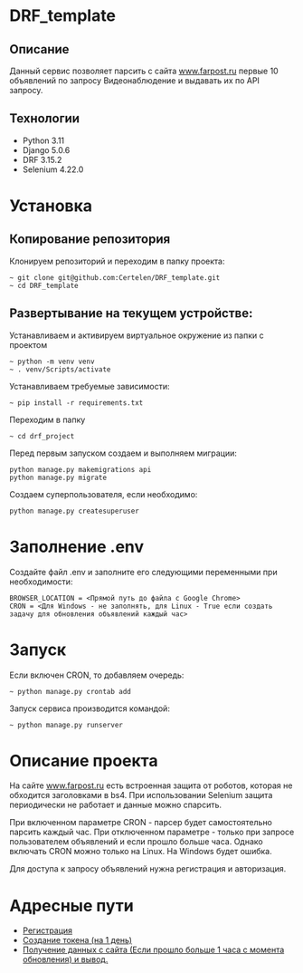 # DRF_template

## Описание
Данный сервис позволяет парсить с сайта www.farpost.ru первые 10 объявлений по запросу Видеонаблюдение и выдавать их по API запросу.

## Технологии
- Python 3.11
- Django 5.0.6
- DRF 3.15.2
- Selenium 4.22.0

# Установка
## Копирование репозитория
Клонируем репозиторий и переходим в папку проекта:
```
~ git clone git@github.com:Certelen/DRF_template.git
~ cd DRF_template
```

## Развертывание на текущем устройстве:
Устанавливаем и активируем виртуальное окружение из папки с проектом
```
~ python -m venv venv
~ . venv/Scripts/activate
```
Устанавливаем требуемые зависимости:
```
~ pip install -r requirements.txt
```
Переходим в папку
```
~ cd drf_project
```
Перед первым запуском создаем и выполняем миграции:
```
python manage.py makemigrations api
python manage.py migrate
```
Создаем суперпользователя, если необходимо:
```
python manage.py createsuperuser
```
# Заполнение .env
Создайте файл .env и заполните его следующими переменными при необходимости:
```
BROWSER_LOCATION = <Прямой путь до файла с Google Chrome>
CRON = <Для Windows - не заполнять, для Linux - True если создать задачу для обновления объявлений каждый час>
```
# Запуск
Если включен CRON, то добавляем очередь:
```
~ python manage.py crontab add
```
Запуск сервиса производится командой:
```
~ python manage.py runserver
```

# Описание проекта
На сайте www.farpost.ru есть встроенная защита от роботов, которая не обходится заголовками в bs4. При использовании Selenium защита периодически не работает и данные можно спарсить.

При включенном параметре CRON - парсер будет самостоятельно парсить каждый час. При отключенном параметре - только при запросе пользователем объявлений и если прошло больше часа. Однако включать CRON можно только на Linux. На Windows будет ошибка.

Для доступа к запросу объявлений нужна регистрация и авторизация.

# Адресные пути
- [Регистрация](http://127.0.0.1:8000/auth/users/)
- [Создание токена (на 1 день)](http://127.0.0.1:8000/auth/jwt/create/)
- [Получение данных с сайта (Если прошло больше 1 часа с момента обновления) и вывод.](http://127.0.0.1:8000/api/v1/ads/)

